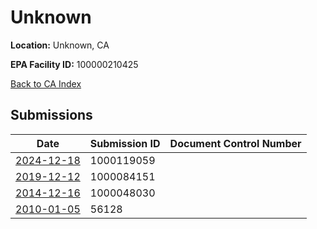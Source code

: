 # Unknown

**Location:** Unknown, CA

**EPA Facility ID:** 100000210425

[Back to CA Index](../../index.md)

## Submissions

| Date | Submission ID | Document Control Number |
|------|--------------|-------------------------|
| [2024-12-18](submissions/1000119059.md) | 1000119059 |  |
| [2019-12-12](submissions/1000084151.md) | 1000084151 |  |
| [2014-12-16](submissions/1000048030.md) | 1000048030 |  |
| [2010-01-05](submissions/56128.md) | 56128 |  |
